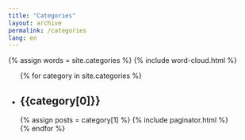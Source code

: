 ```yaml
---
title: "Categories"
layout: archive
permalink: /categories
lang: en
---
```


<link rel="stylesheet" href="/assets/css/paginator.css">
<link rel="stylesheet" href="/assets/css/post-meta.css">

{% assign words = site.categories %}
{% include word-cloud.html %}

<ul>
  {% for category in site.categories %}
  <li>
    <h2 id='{{ category[0] | slugify }}' class='archive-subtitle'>{{category[0]}}</h2>
    {% assign posts = category[1] %}
    {% include paginator.html %}
  </li>
  {% endfor %}
</ul>
